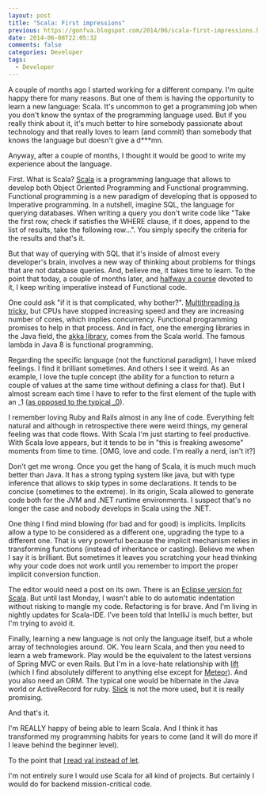 ```yaml
---
layout: post
title: "Scala: First impressions"
previous: https://gonfva.blogspot.com/2014/06/scala-first-impressions.html
date: 2014-06-08T22:05:32
comments: false
categories: Developer
tags:
  - Developer
---
```


A couple of months ago I started working for a different company. I'm quite happy there for many reasons. But one of them is having the opportunity to learn a new language: Scala. It's uncommon to get a programming job when you don't know the syntax of the programming language used. But if you really think about it, it's much better to hire somebody passionate about technology and that really loves to learn (and commit) than somebody that knows the language but doesn't give a d\*\*\*mn.


Anyway, after a couple of months, I thought it would be good to write my experience about the language.


First. What is Scala? [Scala](http://www.scala-lang.org/) is a programming language that allows to develop both Object Oriented Programming and Functional programming. Functional programming is a new paradigm of developing that is opposed to Imperative programming. In a nutshell, imagine SQL, the language for querying databases. When writing a query you don't write code like "Take the first row, check if satisfies the WHERE clause, if it does, append to the list of results, take the following row...". You simply specify the criteria for the results and that's it.


But that way of querying with SQL that it's inside of almost every developer's brain, involves a new way of thinking about problems for things that are not database queries. And, believe me, it takes time to learn. To the point that today, a couple of months later, and [halfway a course](https://class.coursera.org/progfun-004) devoted to it, I keep writing imperative instead of Functional code.


One could ask "if it is that complicated, why bother?". [Multithreading is tricky](http://gonfva.blogspot.co.uk/2014/01/multithreading-warning-lights.html), but CPUs have stopped increasing speed and they are increasing number of cores, which implies concurrency. Functional programming promises to help in that process. And in fact, one the emerging libraries in the Java field, the [akka library](http://akka.io/), comes from the Scala world. The famous lambda in Java 8 is functional programming.


Regarding the specific language (not the functional paradigm), I have mixed feelings. I find it brilliant sometimes. And others I see it weird. As an example, I love the tuple concept (the ability for a function to return a couple of values at the same time without defining a class for that). But I almost scream each time I have to refer to the first element of the tuple with an \_1 ([as opposed to the typical \_0](http://stackoverflow.com/questions/6241464/why-are-the-indexes-of-scala-tuples-1-based)).


I remember loving Ruby and Rails almost in any line of code. Everything felt natural and although in retrospective there were weird things, my general feeling was that code flows. With Scala I'm just starting to feel productive. With Scala love appears, but it tends to be in "this is freaking awesome" moments from time to time. [OMG, love and code. I'm really a nerd, isn't it?]


Don't get me wrong. Once you get the hang of Scala, it is much much much better than Java. It has a strong typing system like java, but with type inference that allows to skip types in some declarations. It tends to be concise (sometimes to the extreme). In its origin, Scala allowed to generate code both for the JVM and .NET runtime environments. I suspect that's no longer the case and nobody develops in Scala using the .NET.


One thing I find mind blowing (for bad and for good) is implicits. Implicits allow a type to be considered as a different one, upgrading the type to a different one. That is very powerful because the implicit mechanism relies in transforming functions (instead of inheritance or casting). Believe me when I say it is brilliant. But sometimes it leaves you scratching your head thinking why your code does not work until you remember to import the proper implicit conversion function.


The editor would need a post on its own. There is an [Eclipse version for Scala](http://scala-ide.org/). But until last Monday, I wasn't able to do automatic indentation without risking to mangle my code. Refactoring is for brave. And I'm living in nightly updates for Scala-IDE. I've been told that IntelliJ is much better, but I'm trying to avoid it.


Finally, learning a new language is not only the language itself, but a whole array of technologies around. OK. You learn Scala, and then you need to learn a web framework. Play would be the equivalent to the latest versions of Spring MVC or even Rails. But I'm in a love-hate relationship with [lift](http://liftweb.net/) (which I find absolutely different to anything else except for [Meteor](https://www.meteor.com/)).  And you also need an ORM. The typical one would be hibernate in the Java world or ActiveRecord for ruby. [Slick](http://slick.typesafe.com/) is not the more used, but it is really promising.


And that's it.


I'm REALLY happy of being able to learn Scala. And I think it has transformed my programming habits for years to come (and it will do more if I leave behind the beginner level).


To the point that [I read val instead of let](https://developer.apple.com/library/prerelease/ios/documentation/Swift/Conceptual/Swift_Programming_Language/GuidedTour.html#//apple_ref/doc/uid/TP40014097-CH2-XID_1).


I'm not entirely sure I would use Scala for all kind of projects. But certainly I would do for backend mission-critical code.
